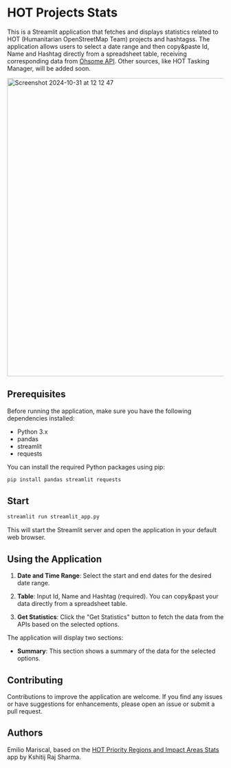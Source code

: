 # HOT Projects Stats

This is a Streamlit application that fetches and displays statistics related to HOT (Humanitarian OpenStreetMap Team) projects and hashtagss. The application allows users to select a date range and then copy&paste Id, Name and Hashtag directly from a spreadsheet table, receiving corresponding data from [Ohsome API](https://stats.now.ohsome.org/). Other sources, like HOT Tasking Manager, will be added soon.

<img width="692" alt="Screenshot 2024-10-31 at 12 12 47" src="https://github.com/user-attachments/assets/f9ce9aa9-63f3-4418-b0da-d0055c0461ca">

## Prerequisites

Before running the application, make sure you have the following dependencies installed:

- Python 3.x
- pandas
- streamlit
- requests

You can install the required Python packages using pip:
```bash
pip install pandas streamlit requests
```

## Start

```bash
streamlit run streamlit_app.py
```

This will start the Streamlit server and open the application in your default web browser.

## Using the Application

1. **Date and Time Range**: Select the start and end dates for the desired date range.

2. **Table**: Input Id, Name and Hashtag (required). You can copy&past your data directly from a spreadsheet table.

3. **Get Statistics**: Click the "Get Statistics" button to fetch the data from the APIs based on the selected options.

The application will display two sections:

- **Summary**: This section shows a summary of the data for the selected options.

## Contributing

Contributions to improve the application are welcome. If you find any issues or have suggestions for enhancements, please open an issue or submit a pull request.

## Authors 

Emilio Mariscal, based on the [HOT Priority Regions and Impact Areas Stats](https://github.com/kshitijrajsharma/ohsome-now-stats-multiple-hashtags) app by Kshitij Raj Sharma.

